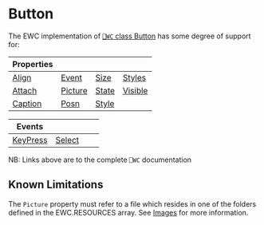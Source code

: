 # Button

The EWC implementation of [`⎕WC` class Button](https://help.dyalog.com/19.0/index.htm#GUI/Objects/Button.htm) has some degree of support for:

| Properties|  |  |  |
|--|--|--|--|
 |  [Align](https://help.dyalog.com/19.0/index.htm#GUI/Properties/Align.htm)      |  [Event](https://help.dyalog.com/19.0/index.htm#GUI/Properties/Event.htm)      |  [Size](https://help.dyalog.com/19.0/index.htm#GUI/Properties/Size.htm)    |  [Styles](https://help.dyalog.com/19.0/index.htm#GUI/Properties/Styles.htm)   |
 |  [Attach](https://help.dyalog.com/19.0/index.htm#GUI/Properties/Attach.htm)    |  [Picture](https://help.dyalog.com/19.0/index.htm#GUI/Properties/Picture.htm)  |  [State](https://help.dyalog.com/19.0/index.htm#GUI/Properties/State.htm)  |  [Visible](https://help.dyalog.com/19.0/index.htm#GUI/Properties/Visible.htm) |
 |  [Caption](https://help.dyalog.com/19.0/index.htm#GUI/Properties/Caption.htm)  |  [Posn](https://help.dyalog.com/19.0/index.htm#GUI/Properties/Posn.htm)        |  [Style](https://help.dyalog.com/19.0/index.htm#GUI/Properties/Style.htm)  |                                                                               |


| Events|  |  |  |
|--|--|--|--|
 |  [KeyPress](https://help.dyalog.com/19.0/index.htm#GUI/MethodOrEvents/KeyPress.htm)  |  [Select](https://help.dyalog.com/19.0/index.htm#GUI/MethodOrEvents/Select.htm)  |                                                                                      |                                                                                     |

NB: Links above are to the complete `⎕WC` documentation

## Known Limitations

The `Picture` property must refer to a file which resides in one of the folders
defined in the EWC.RESOURCES array. See [Images](../Usage/Configuration.md)
for more information.
